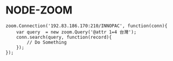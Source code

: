 NODE-ZOOM
=========

    zoom.Connection('192.83.186.170:210/INNOPAC', function(conn){
        var query  = new zoom.Query('@attr 1=4 台灣');
        conn.search(query, function(record){
            // Do Something
        });
    });



